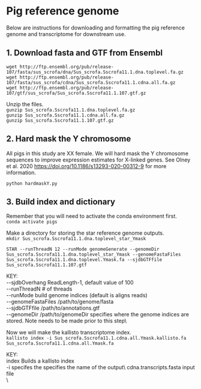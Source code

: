 # Pig reference genome 
Below are instructions for downloading and formatting the pig reference genome and transcriptome for downstream use. 

## 1. Download fasta and GTF from Ensembl

`wget http://ftp.ensembl.org/pub/release-107/fasta/sus_scrofa/dna/Sus_scrofa.Sscrofa11.1.dna.toplevel.fa.gz`\
`wget http://ftp.ensembl.org/pub/release-107/fasta/sus_scrofa/cdna/Sus_scrofa.Sscrofa11.1.cdna.all.fa.gz`\
`wget http://ftp.ensembl.org/pub/release-107/gtf/sus_scrofa/Sus_scrofa.Sscrofa11.1.107.gtf.gz`

Unzip the files.\
`gunzip Sus_scrofa.Sscrofa11.1.dna.toplevel.fa.gz`\
`gunzip Sus_scrofa.Sscrofa11.1.cdna.all.fa.gz`\
`gunzip Sus_scrofa.Sscrofa11.1.107.gtf.gz`

## 2. Hard mask the Y chromosome
All pigs in this study are XX female. We will hard mask the Y chromosome sequences to improve expression estimates for X-linked genes. See Olney et al. 2020 https://doi.org/10.1186/s13293-020-00312-9 for more information. 

`python hardmaskY.py`

## 3. Build index and dictionary 
Remember that you will need to activate the conda environment first.\
`conda activate pigs`

Make a directory for storing the star reference genome outputs.\
`mkdir Sus_scrofa.Sscrofa11.1.dna.toplevel_star_Ymask`

`STAR --runThreadN 12 --runMode genomeGenerate --genomeDir Sus_scrofa.Sscrofa11.1.dna.toplevel_star_Ymask --genomeFastaFiles Sus_scrofa.Sscrofa11.1.dna.toplevel.Ymask.fa --sjdbGTFfile Sus_scrofa.Sscrofa11.1.107.gtf`

KEY:\
--sjdbOverhang ReadLength-1, default value of 100\
--runThreadN # of threads\
--runMode build genome indices (default is aligns reads)\
--genomeFastaFiles /path/to/genome/fasta\
--sjdbGTFfile /path/to/annotations.gtf\
--genomeDir /path/to/genomeDir specifies where the genome indices are stored. Note needs to be made prior to this step\ 

Now we will make the kallisto transcriptome index.\
`kallisto index -i Sus_scrofa.Sscrofa11.1.cdna.all.Ymask.kallisto.fa Sus_scrofa.Sscrofa11.1.cdna.all.Ymask.fa`

KEY:\
index Builds a kallisto index\
-i specifes the specifies the name of the output\ 
cdna.transcripts.fasta input file\
\






